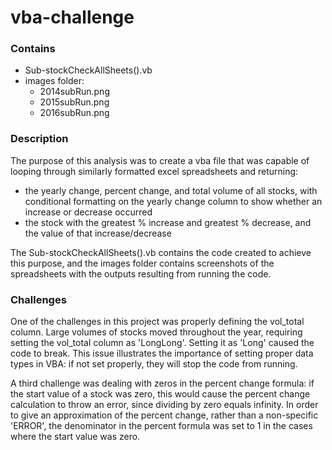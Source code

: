 # vba-challenge
### Contains
- Sub-stockCheckAllSheets().vb
- images folder: 
    - 2014subRun.png
    - 2015subRun.png
    - 2016subRun.png

### Description
The purpose of this analysis was to create a vba file that was capable of looping through similarly formatted excel spreadsheets and returning:

- the yearly change, percent change, and total volume of all stocks, with conditional formatting on the yearly change column to show whether an increase or decrease occurred
- the stock with the greatest % increase and greatest % decrease, and the value of that increase/decrease

The Sub-stockCheckAllSheets().vb contains the code created to achieve this purpose, and the images folder contains screenshots of the spreadsheets with the outputs resulting from running the code. 
### Challenges

One of the challenges in this project was properly defining the vol_total column. Large volumes of stocks moved throughout the year, requiring setting the vol_total column as 'LongLong'. Setting it as 'Long' caused the code to break. This issue illustrates the importance of setting proper data types in VBA: if not set properly, they will stop the code from running. 

A third challenge was dealing with zeros in the percent change formula: if the start value of a stock was zero, this would cause the percent change calculation to throw an error, since dividing by zero equals infinity. In order to give an approximation of the percent change, rather than a non-specific 'ERROR', the denominator in the percent formula was set to 1 in the cases where the start value was zero. 